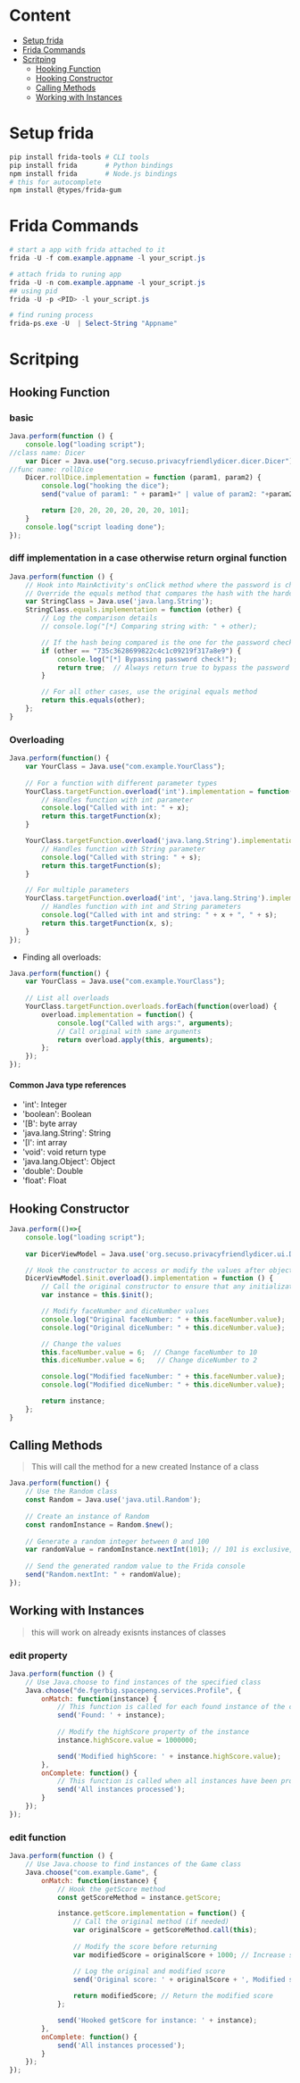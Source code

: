 # Content
- [Setup frida](#setup-frida)
- [Frida Commands](#frida-commands)
- [Scritping](#scritping)
    - [Hooking Function](#hooking-function)
    - [Hooking Constructor](#hooking-constructor)
    - [Calling Methods](#calling-methods)
    - [Working with Instances](#working-with-instances)     

# Setup frida 
```powershell
pip install frida-tools # CLI tools
pip install frida       # Python bindings
npm install frida       # Node.js bindings
# this for autocomplete
npm install @types/frida-gum
```

# Frida Commands
```powershell
# start a app with frida attached to it
frida -U -f com.example.appname -l your_script.js

# attach frida to runing app
frida -U -n com.example.appname -l your_script.js
## using pid
frida -U -p <PID> -l your_script.js

# find runing process 
frida-ps.exe -U  | Select-String "Appname"

```

# Scritping

## Hooking Function
### basic
```js
Java.perform(function () {
    console.log("loading script");
//class name: Dicer
    var Dicer = Java.use("org.secuso.privacyfriendlydicer.dicer.Dicer");
//func name: rollDice
    Dicer.rollDice.implementation = function (param1, param2) {
        console.log("hooking the dice");
        send("value of param1: " + param1+" | value of param2: "+param2);

        return [20, 20, 20, 20, 20, 20, 101];
    }
    console.log("script loading done");
});
```
### diff implementation in a case otherwise return orginal function
```js
Java.perform(function () {
    // Hook into MainActivity's onClick method where the password is checked
    // Override the equals method that compares the hash with the hardcoded hash
    var StringClass = Java.use('java.lang.String');
    StringClass.equals.implementation = function (other) {
        // Log the comparison details
        // console.log("[*] Comparing string with: " + other);

        // If the hash being compared is the one for the password check, bypass it
        if (other == "735c3628699822c4c1c09219f317a8e9") {
            console.log("[*] Bypassing password check!");
            return true;  // Always return true to bypass the password check
        }

        // For all other cases, use the original equals method
        return this.equals(other);
    };
}
```

### Overloading 

```javascript
Java.perform(function() {
    var YourClass = Java.use("com.example.YourClass");
    
    // For a function with different parameter types
    YourClass.targetFunction.overload('int').implementation = function(x) {
        // Handles function with int parameter
        console.log("Called with int: " + x);
        return this.targetFunction(x);
    }

    YourClass.targetFunction.overload('java.lang.String').implementation = function(s) {
        // Handles function with String parameter
        console.log("Called with string: " + s);
        return this.targetFunction(s);
    }

    // For multiple parameters
    YourClass.targetFunction.overload('int', 'java.lang.String').implementation = function(x, s) {
        // Handles function with int and String parameters
        console.log("Called with int and string: " + x + ", " + s);
        return this.targetFunction(x, s);
    }
});
```

- Finding all overloads:

```javascript
Java.perform(function() {
    var YourClass = Java.use("com.example.YourClass");
    
    // List all overloads
    YourClass.targetFunction.overloads.forEach(function(overload) {
        overload.implementation = function() {
            console.log("Called with args:", arguments);
            // Call original with same arguments
            return overload.apply(this, arguments);
        };
    });
});
```

#### Common Java type references
- 'int': Integer
- 'boolean': Boolean
- '[B': byte array
- 'java.lang.String': String
- '[I': int array
- 'void': void return type
- 'java.lang.Object': Object
- 'double': Double
- 'float': Float

## Hooking Constructor

```js
Java.perform(()=>{
    console.log("loading script");
    
    var DicerViewModel = Java.use('org.secuso.privacyfriendlydicer.ui.DicerViewModel');

    // Hook the constructor to access or modify the values after object creation
    DicerViewModel.$init.overload().implementation = function () {
        // Call the original constructor to ensure that any initialization done by the original constructor still occurs.
        var instance = this.$init();

        // Modify faceNumber and diceNumber values
        console.log("Original faceNumber: " + this.faceNumber.value);
        console.log("Original diceNumber: " + this.diceNumber.value);

        // Change the values
        this.faceNumber.value = 6;  // Change faceNumber to 10
        this.diceNumber.value = 6;   // Change diceNumber to 2

        console.log("Modified faceNumber: " + this.faceNumber.value);
        console.log("Modified diceNumber: " + this.diceNumber.value);

        return instance;
    };
}
```

## Calling Methods
> This will call the method for a new created Instance of a class 
```js
Java.perform(function() {
    // Use the Random class
    const Random = Java.use('java.util.Random');
    
    // Create an instance of Random
    const randomInstance = Random.$new();
    
    // Generate a random integer between 0 and 100
    var randomValue = randomInstance.nextInt(101); // 101 is exclusive, so it generates 0 to 100
    
    // Send the generated random value to the Frida console
    send("Random.nextInt: " + randomValue);
});

```

## Working with Instances
> this will work on already exisnts instances of classes


###  edit property
```js
Java.perform(function () {
    // Use Java.choose to find instances of the specified class
    Java.choose("de.fgerbig.spacepeng.services.Profile", {
        onMatch: function(instance) {
            // This function is called for each found instance of the class
            send('Found: ' + instance);
            
            // Modify the highScore property of the instance
            instance.highScore.value = 1000000;

            send('Modified highScore: ' + instance.highScore.value);
        },
        onComplete: function() {
            // This function is called when all instances have been processed
            send('All instances processed');
        }
    });
});
```
### edit function
```js
Java.perform(function () {
    // Use Java.choose to find instances of the Game class
    Java.choose("com.example.Game", {
        onMatch: function(instance) {
            // Hook the getScore method
            const getScoreMethod = instance.getScore;

            instance.getScore.implementation = function() {
                // Call the original method (if needed)
                var originalScore = getScoreMethod.call(this);
                
                // Modify the score before returning
                var modifiedScore = originalScore + 1000; // Increase score by 1000

                // Log the original and modified score
                send('Original score: ' + originalScore + ', Modified score: ' + modifiedScore);
                
                return modifiedScore; // Return the modified score
            };

            send('Hooked getScore for instance: ' + instance);
        },
        onComplete: function() {
            send('All instances processed');
        }
    });
});

```
